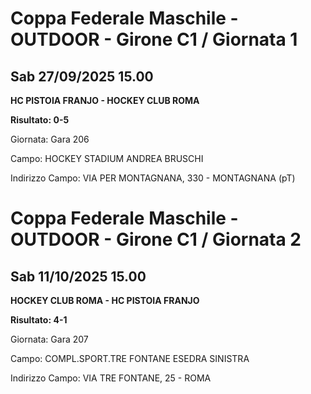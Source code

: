 # Coppa Federale Maschile - OUTDOOR  - Girone C1 / Giornata 1
## Sab 27/09/2025 15.00

<strong>HC PISTOIA FRANJO - HOCKEY CLUB ROMA</strong>

**Risultato: 0-5**

Giornata: Gara 206

Campo: HOCKEY STADIUM ANDREA BRUSCHI 

Indirizzo Campo:  VIA PER MONTAGNANA, 330 - MONTAGNANA (pT)


# Coppa Federale Maschile - OUTDOOR  - Girone C1 / Giornata 2
## Sab 11/10/2025 15.00

<strong>HOCKEY CLUB ROMA - HC PISTOIA FRANJO</strong>

**Risultato: 4-1**

Giornata: Gara 207

Campo: COMPL.SPORT.TRE FONTANE ESEDRA SINISTRA 

Indirizzo Campo:  VIA TRE FONTANE, 25 - ROMA


